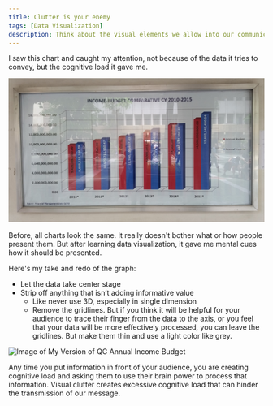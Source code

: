 ```yaml
---
title: Clutter is your enemy
tags: [Data Visualization]
description: Think about the visual elements we allow into our communications
---
```


I saw this chart and caught my attention, not because of the data it tries to convey, but the cognitive load it gave me.

![Image of QC Annual Income Budget Budget](https://raw.githubusercontent.com/esonpaguia/til/gh-pages/images/annual_income_of_qc.jpg)

Before, all charts look the same. It really doesn't bother what or how people present them. But after learning data visualization, it gave me mental cues how it should be presented.

Here's my take and redo of the graph:

* Let the data take center stage
* Strip off anything that isn’t adding informative value
  * Like never use 3D, especially in single dimension
  * Remove the gridlines. But if you think it will be helpful for your audience to trace their finger from the data to the axis, or you feel that your data will be more effectively processed, you can leave the gridlines. But make them thin and use a light color like grey.

![Image of My Version of QC Annual Income Budget](https://raw.githubusercontent.com/esonpaguia/til/gh-pages/images/annual_income_of_qc_my_version.jpg)

Any time you put information in front of your audience, you are creating cognitive load and asking them to use their brain power to process that information. Visual clutter creates excessive cognitive load that can hinder the transmission of our message.
